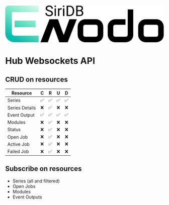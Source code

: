 <p align="center"><img src="https://github.com/siridb/siridb-enodo-hub/raw/development/assets/logo_full.png" alt="Enodo"></p>

# Hub Websockets API

## CRUD on resources

| Resource      | C | R | U | D |
| ------------- |:-:|:-:|:-:|:-:|
| Series      | &#9989; | &#9989; | &#9989; | &#9989; |
| Series Details | &#10060; | &#9989; | &#10060; | &#10060; |
| Event Output | &#9989; | &#9989; | &#9989; | &#9989; |
| Modules      | &#10060; | &#9989; | &#10060; | &#10060; |
| Status      | &#10060; | &#9989; | &#10060; | &#10060; |
| Open Job| &#10060; | &#9989; | &#10060; | &#10060; |
| Active Job| &#10060; | &#9989; | &#10060; | &#10060; |
| Failed Job| &#10060; | &#9989; | &#10060; | &#10060; |


## Subscribe on resources
- Series (all and filtered)
- Open Jobs
- Modules
- Event Outputs